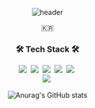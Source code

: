 
<div align=center>

 
![header](https://capsule-render.vercel.app/api?type=soft&color=auto&height=150&section=header&text=MiDaLee&fontSize=70&animation=twinkling)

<p align="center">🇰🇷</p>

<h3 align="center">🛠 Tech Stack 🛠</h3>

<!-- <p align="center"> Techs that I've used at least once </p> -->

<p align="center">
  <img src="https://img.shields.io/badge/React-61DAFB?style=flat-square&logo=React&logoColor=white"/></a>&nbsp 
  <img src="https://img.shields.io/badge/Redux-764ABC?style=flat-square&logo=Redux&logoColor=white"/></a>&nbsp
  <img src="https://img.shields.io/badge/JavaScript-F7DF1E?style=flat-square&logo=JavaScript&logoColor=white"/></a>&nbsp
  <img src="https://img.shields.io/badge/HTML5-E34F26?style=flat-square&logo=HTML5&logoColor=white"/></a>&nbsp
  <img src="https://img.shields.io/badge/CSS3-1572B6?style=flat-square&logo=CSS3&logoColor=white"/></a>&nbsp
  <br/>
  <img src="https://img.shields.io/badge/Styled components-DB7093?style=flat-square&logo=Styled components&logoColor=white"/></a>&nbsp
  <br>
</p>




![Anurag's GitHub stats](https://github-readme-stats.vercel.app/api?username=dam-lee&show_icons=true&theme=radical)
</div
